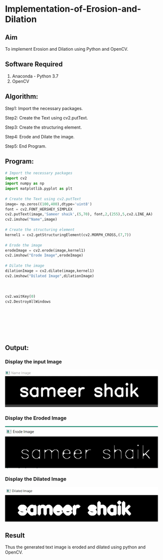 # Implementation-of-Erosion-and-Dilation
## Aim
To implement Erosion and Dilation using Python and OpenCV.
## Software Required
1. Anaconda - Python 3.7
2. OpenCV
## Algorithm:
Step1: Import the necessary packages.

Step2: Create the Text using cv2.putText.

Step3: Create the structuring element.

Step4: Erode and Dilate the image.

Step5: End Program.

 
## Program:

``` Python
# Import the necessary packages
import cv2
import numpy as np
import matplotlib.pyplot as plt

# Create the Text using cv2.putText
image= np.zeros((100,400),dtype='uint8')
font = cv2.FONT_HERSHEY_SIMPLEX
cv2.putText(image,'Sameer shaik',(5,70), font,2,(255),5,cv2.LINE_AA)
cv2.imshow("Name",image)

# Create the structuring element
kernel1 = cv2.getStructuringElement(cv2.MORPH_CROSS,(7,7))

# Erode the image
erodeImage = cv2.erode(image,kernel1)
cv2.imshow("Erode Image",erodeImage)

# Dilate the image
dilationImage = cv2.dilate(image,kernel1)
cv2.imshow("Dilated Image",dilationImage)



cv2.waitKey(0)
cv2.DestroyAllWindows








```
## Output:

### Display the input Image
![output](https://github.com/Shaik-sameer-AIML/Implementation-of-Erosion-and-Dilation/blob/main/exp%2010-1.jpeg?raw=true)

### Display the Eroded Image
![output](https://github.com/Shaik-sameer-AIML/Implementation-of-Erosion-and-Dilation/blob/main/exp%2010-2.jpeg?raw=true)

### Display the Dilated Image
![output](https://github.com/Shaik-sameer-AIML/Implementation-of-Erosion-and-Dilation/blob/main/exp%2010-3.jpeg?raw=true)

## Result
Thus the generated text image is eroded and dilated using python and OpenCV.
